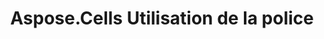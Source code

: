 ﻿---
title: Aspose.Cells Utilisation de la police
type: docs
weight: 100
url: /fr/java/aspose-cells-font-usage/
---
